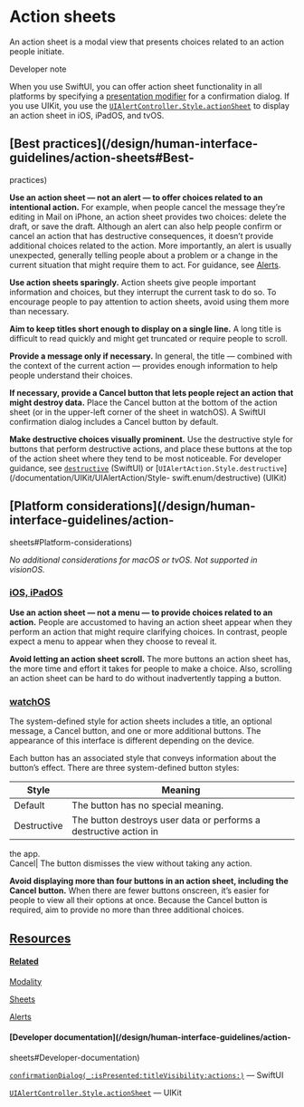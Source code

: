 # Action sheets

An action sheet is a modal view that presents choices related to an action
people initiate.

Developer note

When you use SwiftUI, you can offer action sheet functionality in all
platforms by specifying a [presentation
modifier](https://developer.apple.com/documentation/swiftui/view-presentation)
for a confirmation dialog. If you use UIKit, you use the
[`UIAlertController.Style.actionSheet`](/documentation/UIKit/UIAlertController/Style/actionSheet)
to display an action sheet in iOS, iPadOS, and tvOS.

## [Best practices](/design/human-interface-guidelines/action-sheets#Best-
practices)

**Use an action sheet — not an alert — to offer choices related to an
intentional action.** For example, when people cancel the message they’re
editing in Mail on iPhone, an action sheet provides two choices: delete the
draft, or save the draft. Although an alert can also help people confirm or
cancel an action that has destructive consequences, it doesn’t provide
additional choices related to the action. More importantly, an alert is
usually unexpected, generally telling people about a problem or a change in
the current situation that might require them to act. For guidance, see
[Alerts](/design/human-interface-guidelines/alerts).

**Use action sheets sparingly.** Action sheets give people important
information and choices, but they interrupt the current task to do so. To
encourage people to pay attention to action sheets, avoid using them more than
necessary.

**Aim to keep titles short enough to display on a single line.** A long title
is difficult to read quickly and might get truncated or require people to
scroll.

**Provide a message only if necessary.** In general, the title — combined with
the context of the current action — provides enough information to help people
understand their choices.

**If necessary, provide a Cancel button that lets people reject an action that
might destroy data.** Place the Cancel button at the bottom of the action
sheet (or in the upper-left corner of the sheet in watchOS). A SwiftUI
confirmation dialog includes a Cancel button by default.

**Make destructive choices visually prominent.** Use the destructive style for
buttons that perform destructive actions, and place these buttons at the top
of the action sheet where they tend to be most noticeable. For developer
guidance, see [`destructive`](/documentation/SwiftUI/ButtonRole/destructive)
(SwiftUI) or
[`UIAlertAction.Style.destructive`](/documentation/UIKit/UIAlertAction/Style-
swift.enum/destructive) (UIKit)

## [Platform considerations](/design/human-interface-guidelines/action-
sheets#Platform-considerations)

 _No additional considerations for macOS or tvOS. Not supported in visionOS._

### [iOS, iPadOS](/design/human-interface-guidelines/action-sheets#iOS-iPadOS)

**Use an action sheet — not a menu — to provide choices related to an
action.** People are accustomed to having an action sheet appear when they
perform an action that might require clarifying choices. In contrast, people
expect a menu to appear when they choose to reveal it.

**Avoid letting an action sheet scroll.** The more buttons an action sheet
has, the more time and effort it takes for people to make a choice. Also,
scrolling an action sheet can be hard to do without inadvertently tapping a
button.

### [watchOS](/design/human-interface-guidelines/action-sheets#watchOS)

The system-defined style for action sheets includes a title, an optional
message, a Cancel button, and one or more additional buttons. The appearance
of this interface is different depending on the device.

Each button has an associated style that conveys information about the
button’s effect. There are three system-defined button styles:

Style| Meaning  
---|---  
Default| The button has no special meaning.  
Destructive| The button destroys user data or performs a destructive action in
the app.  
Cancel| The button dismisses the view without taking any action.  
  
**Avoid displaying more than four buttons in an action sheet, including the
Cancel button.** When there are fewer buttons onscreen, it’s easier for people
to view all their options at once. Because the Cancel button is required, aim
to provide no more than three additional choices.

## [Resources](/design/human-interface-guidelines/action-sheets#Resources)

#### [Related](/design/human-interface-guidelines/action-sheets#Related)

[Modality](/design/human-interface-guidelines/modality)

[Sheets](/design/human-interface-guidelines/sheets)

[Alerts](/design/human-interface-guidelines/alerts)

#### [Developer documentation](/design/human-interface-guidelines/action-
sheets#Developer-documentation)

[`confirmationDialog(_:isPresented:titleVisibility:actions:)`](/documentation/SwiftUI/View/confirmationDialog\(_:isPresented:titleVisibility:actions:\)-46zbb)
— SwiftUI

[`UIAlertController.Style.actionSheet`](/documentation/UIKit/UIAlertController/Style/actionSheet)
— UIKit

